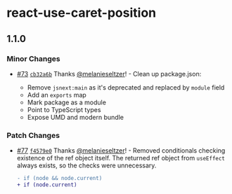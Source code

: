# react-use-caret-position

## 1.1.0

### Minor Changes

- [#73](https://github.com/melanieseltzer/react-use-caret-position/pull/73) [`cb32a6b`](https://github.com/melanieseltzer/react-use-caret-position/commit/cb32a6bbf5f2f9037e7787c96c23cec5a80218da) Thanks [@melanieseltzer](https://github.com/melanieseltzer)! - Clean up package.json:

  - Remove `jsnext:main` as it's deprecated and replaced by `module` field
  - Add an `exports` map
  - Mark package as a module
  - Point to TypeScript types
  - Expose UMD and modern bundle

### Patch Changes

- [#77](https://github.com/melanieseltzer/react-use-caret-position/pull/77) [`f4579e0`](https://github.com/melanieseltzer/react-use-caret-position/commit/f4579e04954118670492fbb06ace41ee7e1d6761) Thanks [@melanieseltzer](https://github.com/melanieseltzer)! - Removed conditionals checking existence of the ref object itself. The returned ref object from `useEffect` always exists, so the checks were unnecessary.

  ```diff
  - if (node && node.current)
  + if (node.current)
  ```
